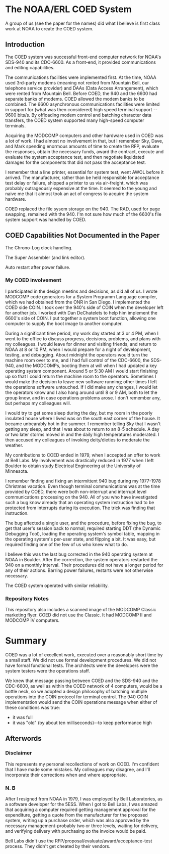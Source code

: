 # The NOAA/ERL COED System

A group of us (see the paper for the names) did what I believe is first class work at NOAA to create the COED system.

## Introduction

The COED system was successful front-end computer network for NOAA's SDS-940 and its CDC-6600. As a front-end, it provided communications and editing capabilities.

The communications facilities were implemented first. At the time, NOAA used 3rd-party modems (meaning not rented from Mountain Bell, our telephone service provider) and DAAs (Data Access Arrangement), which were rented from Mountain Bell. Before COED, the 940 and the 6600 had separate banks of modems. COED allowed the modem banks to be combined. The 6600 asynchronous communications facilities were limited in support for (what was then considered) high speed terminal support -- 9600 bits/s. By offloading modem control and batching character data transfers, the COED system supported many high-speed computer terminals.

Acquiring the MODCOMP computers and other hardware used in COED was a lot of work. I had almost no involvement in that, but I remember Sky, Dave, and Mark spending enormous amounts of time to create the RFP, evaluate the responses, obtain the necessary funds, award the contract, execute and evaluate the system acceptance test, and then negotiate liquidated damages for the components that did not pass the acceptance test.

I remember that a line printer, essential for system test, went AWOL before it arrived. The manufacturer, rather than be held responsible for acceptance test delay or failure, shipped a printer to us via air-freight, which was probably outrageously expensive at the time. It seemed to the young and naive me that it almost took an act of congress to acquire the system hardware.

COED replaced the file sysem storage on the 940. The RAD, used for page swapping, remained with the 940. I'm not sure how much of the 6600's file system support was handled by COED.

## COED Capabilities Not Documented in the Paper

The Chrono-Log clock handling.

The Super Assembler (and link editor).

Auto restart after power failure.

### My COED involvement

I participated in the design meetins and decisions, as did all of us. I wrote MODCOMP code generators for a System Programm Language compiler, which we had obtained from the ONR in San Diego. I implemented the COED side COIN. I took over the 940's side of COIN when the developer left for another job. I worked with Dan DeChatelets to help him implement the 6600's side of COIN. I put together a system boot function, allowing one computer to supply the boot image to another computer.

During a significant time period, my work day started at 3 or 4 PM, when I went to the office to discuss progress, decisions, problems, and plans with my colleagues. I would leave for dinner and visiting friends, and return to NOAA at 8 or 10 PM, when I would prepare for a night of development, testing, and debugging. About midnight the operators would turn the machine room over to me, and I had full control of the CDC-6600, the SDS-940, and the MODCOMPs, booting them at will when I had updated a key operating system component. Around 5 or 5:30 AM I would start finishing up so that I could return the machine room to the operators. Sometimes I would make the decision to leave new software running; other times I left the operations software untouched. If I did make any changes, I would let the operators know and I also hang around until 8 or 9 AM, both to let the group know, and in case operations problems arose. I don't remember any, but perhaps my colleagues will.

I would try to get some sleep during the day, but my room in the poorly insulated house where I lived was on the south east corner of the house. It became unbearably hot in the summer. I remember telling Sky that I wasn't getting any sleep, and that I was about to return to an 8-5 schedule. A day or two later storms moved in and the daily high temperatures moderated. I then accused my colleagues of invoking deity/dieties to moderate the weather.

My contributions to COED ended in 1979, when I accepted an offer to work at Bell Labs. My involvement was drastically reduced in 1977 when I left Boulder to obtain study Electrical Engineering at the University of Minnesota.

I remember finding and fixing an intermittent 940 bug during my 1977-1978 Christmas vacation. Even though terminal communications was at the time provided by COED, there were both non-interrupt and interrupt level communications processing on the 940. All of you who have investigated such a bug know already that an operating system instruction had to be protected from interrupts during its execution. The trick was finding that instruction.

The bug affected a single user, and the procedure, before fixing the bug, to get that user's session back to normal, required starting DDT (the Dynamic Debugging Tool), loading the operating system's symbol table, mapping in the operating system's per-user state, and flipping a bit. It was easy, but required finding one of the few of us who knew what to do.

I believe this was the last bug corrected in the 940 operating system at NOAA in Boulder. After the correction, the system operators restarted the 940 on a monthly interval. Their procedures did not have a longer period for any of their actions. Barring power failures, restarts were not otherwise necessary.

The COED system operated with similar reliability.

### Repository Notes

This repository also includes a scanned image of the MODCOMP Classic marketing flyer. COED did not use the Classic. It had MODCOMP II and MODCOMP IV computers.

# Summary

COED was a lot of excellent work, executed over a reasonably short time by a small staff. We did not use formal development procedures. We did not have formal functional tests. The architects were the developers were the system testers were the operations staff.

We knew that message passing between COED and the SDS-940 and the CDC-6600, as well as within the COED network of 4 computers, would be a bottle neck, so we adopted a design philosophy of batching multiple operations into the COIN protocol for terminal control. The 940 COIN implementation would send the COIN operations message when either of these conditions was true:

* it was full
* it was "old" (by about ten milliseconds)--to keep performance high

## Afterwords

### Disclaimer

This represents my personal recollections of work on COED. I'm confident that I have made some mistakes. My colleagues may disagree, and I'll incorporate their corrections when and where appropriate.

### N. B

After I resigned from NOAA in 1979, I was employed by Bell Laboratories, as a software developer for the 5ESS. When I got to Bell Labs, I was amazed that acquiring a computer required getting management approval for the expenditure, getting a quote from the manufacturer for the proposed system, writing up a purchase order, which was also approved by the necessary management-probably two or three levels, waiting for delivery, and verifying delivery with purchasing so the invoice would be paid.

Bell Labs didn't use the RFP/proposal/evaluate/award/acceptance-test process. They didn't get cheated by their vendors.
